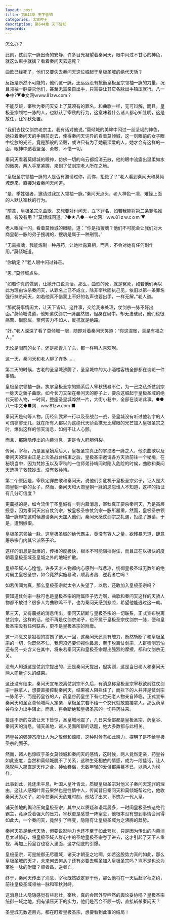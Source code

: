 ```yaml
---
layout: post
title: 第644章 天下皆知
categories: 太古神王
description: 第644章 天下皆知
keywords:
---
```


怎么办？

此刻，仗剑宗一脉出奇的安静，许多目光凝望着秦问天，眼中闪过不甘心的神色，就这么束手就擒？看着秦问天去送死？

曲歌已经死了，他们又要失去秦问天这位崛起于皇极圣域的绝代天骄？

反叛是断然不可能的，他们这一脉，还远远没有抗衡皇极圣宗领袖一脉的力量，况且领袖一脉要灭他们，甚至无需亲自出手，只需要让其它各脉出手镇压就行。八一◆中?▼●文网ｗww.81zw.com ?

不能反叛，宰秋为秦问天安上了莫须有的罪名，和曲歌一样，无可辩解，而且，皇极圣宗领袖一脉的人，也默认了宰秋的行为，这意味着什么诸人都心知肚明，这是放任，让宰秋处置。

“我们去找仗剑宗老宗主，我有话对他说。”莫倾城的美眸中闪过一丝坚韧的神色，她拉着秦问天的手朝前走去，使得秦问天诧异的看着莫倾城，这一刻眼前的女子眼中绽放的光芒，竟是那般的坚毅，或许只有为了她最深爱的人，她才会有这样的一面，眼神中透着坚强、勇敢、不惜一切。

秦问天看着莫倾城的眼神，仿佛一切的乌云都烟消云散，他的眼中流露出温柔如水的微笑，两人手掌紧握，来到了仗剑宗老人所在之地。

“皇极圣宗领袖一脉的人是否有邀请过你，而你，拒绝了？”老人看到秦问天和莫倾城走来，直接对着秦问天问道。

“是，季姓强者，邀请过我加入领袖一脉。”秦问天点头，老人神色一凛，难怪上面的人默认宰秋的行为。

“前辈，皇极圣宗杀曲歌，又想要对付问天，立下罪名，如若我能将第二条罪名推翻，有没有用？”莫倾城问道。?●★八●一中文网．ｗw.81ｚw.cｏm ▼

老人眼眸一闪，看着莫倾城的眼睛，道：“你是指搜魂？他们不可能会让我们对大商皇朝一脉的弟子搜魂的，搜魂是属于一种刑罚。”

“无需搜魂，我能炼制一种丹药，让她吐露真相，而且，不会对她有任何副作用。”莫倾城道。

“你确定？”老人眼中闪过锋芒。

“恩。”莫倾城点头。

“如若你真的做到，让她开口说真话，那么，曲歌的死，就是冤死，如若他们再以此为理由诛杀秦问天，从罪名上已不成立，除非宰秋固执己见，依旧以第一条罪名强行抹杀问天，如若他真不惜蒙上不好的名声也要出手，一样无解。”老人道。

“那就将事情闹大，让天下皆知，这件事，交给我来处理，仗剑宗一脉不好出面。”莫倾城说道，他知道仗剑宗一脉虽然恨，但身在局中，却无法破局，他们也很痛苦、很憋屈，奈何实力不如人，反抗就是绝路。

“好。”老人深深了看了莫倾城一眼，随即对着秦问天笑道：“你这混账，真是有福之人。”

无论是眼前的女子，还是那青儿丫头，都一样叫人喜欢啊。

这一天，秦问天和老人聊了许多……

第二天的时候，古老的圣皇城沸腾了，圣皇城中的大小酒楼客栈全部都在谈论一件事情。

皇极圣宗领袖一脉，执掌皇极圣宗的嫡系后人宰秋残暴不仁，为一己之私杀仗剑宗一脉天之骄子曲歌，如今长刀又架在秦问天的脖子上，要杀这崛起于皇极圣域的绝代天骄人物，一时间，整座圣皇城哗然一片，大街小巷中，全部在谈论此事。●●八一中文◆■网．ｗw.81zw.com ■

秦问天是何等人物，历经仙武界一行以及圣战台一战，圣皇城没有听过他名字的人可谓寥寥无几，就在所有人都以为这绝代天骄会携无比耀眼的光芒加入皇极圣宗之时，爆出这样的惊天消息，如何不让人心颤。

而且，那隐隐传出的内幕消息，更是令人肝胆俱裂。

传闻，宰秋，乃是圣皇嫡系后人，皇极圣宗真正的掌控者一脉之人，他杀曲歌以及秦问天的理由正是上次圣战台结束之后，皇极圣宗邀请各方天骄前往一个秘境，在秘境当中，因为梵妙玉以及宰秋的一位师弟孙靖同时陷入危险的时候，曲歌和秦问天选择了救梵妙玉，没有救孙靖。

第二个原因是，宰秋定罪曲歌和秦问天，说他们引危机于皇极圣宗弟子，证人是大商皇朝一脉的女子，然而，秦问天和大商皇朝一脉的恩怨谁人不知道，这样的指证有几分可信度？

更震撼的是，如今流传于圣皇城有一则内幕消息，宰秋真正要杀秦问天，乃是高层授意，因为秦问天出自仗剑宗，被皇极圣宗仗剑宗一脉所器重，然而，皇极圣宗领袖一脉却在这时候邀请秦问天加入他们，秦问天感仗剑宗之礼遇，拒绝了邀请，于是，遭到嫉恨。

皇极圣宗领袖一脉，这皇极圣域的绝代霸主，竟没有容人之量，欲残暴无道，肆意屠杀宗门内其它派系子弟。

这样的消息是劲爆的，传播的度极快，根本不可能阻挡得住，而且正在以极快的度朝着皇极圣域圣皇城之外的地域扩散。

皇极圣域人心惶惶，许多天才人物都内心感到一阵悲凉，统御皇极圣域无数年的绝对霸主皇极圣宗，如今竟然实施暴政，顺我者昌、逆我者亡吗？

如若传闻为真，那么皇极圣宗就太令人失望了，以后，还敢加入皇极圣宗吗？

要知道仗剑宗一脉可也是皇极圣宗的附属臣子势力啊，曲歌和秦问天这样的天骄人物都不放过？很多人为曲歌鸣不平，也为秦问天感到悲凉，希望他能逃过这一劫。

第三天，又有震撼的消息传出，秦问天斩断与皇极圣宗的一切联系，正式宣布脱离仗剑宗，这样的话，他不再是仗剑宗弟子，也不属于皇极圣宗仗剑宗一脉，便和皇极圣宗没有任何联系，更不是皇极圣宗的附庸。

这一消息又是狠狠的震撼了诸人一回，这秦问天还真有魄力，断然斩断了和皇极圣宗的一切，你既然不仁，我何须还要仰视你鼻息，至于脱离仗剑宗，人群猜测恐怕还有另一处含义在其中，将来若秦问天和皇极圣宗爆出强烈的摩擦，都和仗剑宗无关。

没有人知道这是仗剑宗提出的，还是秦问天提出，但实则，这是当日老人和秦问天两人商量许久的结果。

这还没有结束，秦问天宣布脱离仗剑宗不久后，有消息称皇极圣宗宰秋欲前往仗剑宗一脉拿人，想要直接控制秦问天，结果被人阻拦住了，而拦下的人并非是仗剑宗一脉弟子，而是药皇谷的人，药皇谷药皇坐下有七位元老人物亲自降临，正式宣布秦问天和圣女莫倾城两人定亲，皇极圣宗若不给一个交代就敢直接拿人，那么药皇谷将全力出手阻止，而且，将会断绝和皇极圣宗的一切丹药往来。

接连不断的变故让天下皆惊，圣皇城地震了，几日来全部都是皇极圣宗、药皇谷、秦问天的消息，铺天盖地，诸人见面所聊的话题，绝大多数都与此相关。

药皇谷的强硬态度让人为之敬佩和惊叹，这种时候有如此魄力，摆明了是不给皇极圣宗的面子。

然而，诸人也惊叹于圣女莫倾城和秦问天的感情，这时候，两人竟然定亲，药皇谷如此态度，当然和莫倾城脱不了关系，这种生死相依的情感，成为一段佳话，让人感叹两人简直是天作之合，神仙眷侣，无数年轻的爱侣都羡慕不已，以两人为榜样。

此事到此，竟还未平息，叶国人皇叶青云，质疑皇极圣宗对他义子秦问天定罪的理由，这让人感慨叶青云果然也是性情中人，传闻昔日秦问天和莫倾城帮过他，他收秦问天为义子，如今在秦问天危难时刻，他站了出来，不愧为一代人皇。

铺天盖地的舆论压向皇极圣宗，其中又以质疑和谩骂居多，一时间皇极圣宗这绝代霸主，竟承受着强大的压力，宰秋更是感觉一阵窒息，他根本没有想到事情会闹得如此大，一个秦问天，竟然引了哗变，隐隐有让皇极圣域为之沸腾的趋势。

秦问天虽是绝代天骄，但要说影响力也还不至于如此夸张，只是因为传出的内幕消息太过惊心，将皇极圣域人群心中的圣地皇极圣宗卷了进去，这才引起了天下人重视，再加上药皇谷也卷入里面，这才彻底的引爆。

皇极圣宗，可是统御无尽疆域，诸天才朝圣之地啊，如若这股势力真的如此，那么皇极圣域的天才，未来何去何从？还有必要去朝圣加入皇极圣宗吗？岂不是也沦为宰姓一脉的附庸？顺者昌，逆者亡。

终于，秦问天传出了消息，宰秋既然欲定罪于他，那么他将在一天后赴宰秋之约，前往皇极圣域领袖一脉和宰秋对峙。

这消息让人隐隐感觉有些悲壮，宰秋，真的会因外界哗然的舆论妥协吗？皇极圣宗统御一域之地，拥有镇压天下的实力，他们是否会不顾一切，直接斩杀秦问天？

圣皇城无数道目光，都在盯着皇极圣宗，想要看到此事的结局！
